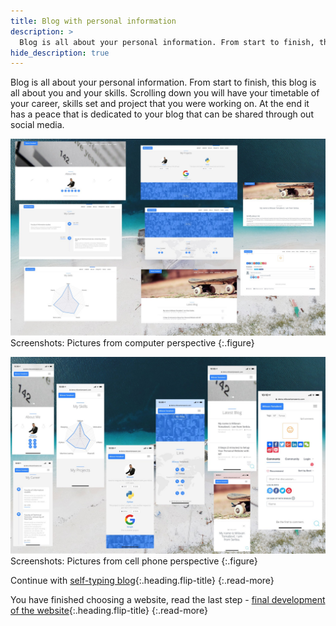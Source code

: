 ```yaml
---
title: Blog with personal information
description: >
  Blog is all about your personal information. From start to finish, this blog is all about you and your skills... by Milovan Tomašević
hide_description: true
---
```


Blog is all about your personal information. From start to finish, this blog is all about you and your skills. Scrolling down you will have your timetable of your career, skills set and project that you were working on. At the end it has a peace that is dedicated to your blog that can be shared through out social media. 

![](/assets/img/sites/demo8/screenshot-from-mac.jpg)
Screenshots: Pictures from computer perspective
{:.figure}

![](/assets/img/sites/demo8/screenshot-from-iphone.jpg)
Screenshots: Pictures from cell phone perspective
{:.figure}

Continue with [self-typing blog]{:.heading.flip-title}
{:.read-more}

You have finished choosing a website, read the last step - [final development of the website]{:.heading.flip-title}
{:.read-more}

[demo8]: https://www.demo.milovantomasevic.com/demo8
[self-typing blog]: self-typing-blog.md
[full list of demo websites]: https://www.demo.milovantomasevic.com/
[final development of the website]: ../final-development-of-the-website.md